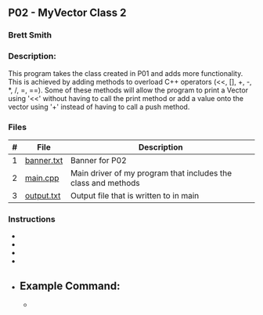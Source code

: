 ## P02 - MyVector Class 2
### Brett Smith
### Description:

This program takes the class created in P01 and adds more functionality. This is achieved by
adding methods to overload C++ operators (<<, [], +, -, *, /, =, ==). Some of these
methods will allow the program to print a Vector using '<<' without having to call the print
method or add a value onto the vector using '+' instead of having to call a push method.

### Files

|   #   | File            | Description                                        |
| :---: | --------------- | -------------------------------------------------- |
|   1   | [banner.txt](https://github.com/bsmith578/2143-OOP-Smith/blob/main/Assignments/P02/banner.txt)  | Banner for P02 |
|   2   | [main.cpp](https://github.com/bsmith578/2143-OOP-Smith/blob/main/Assignments/P02/main.cpp)    | Main driver of my program that includes the class and methods |
|   3   | [output.txt](https://github.com/bsmith578/2143-OOP-Smith/blob/main/Assignments/P02/output.txt)  | Output file that is written to in main |

### Instructions

- 
- 
- 
- 

- Example Command:
    - 
    - 
